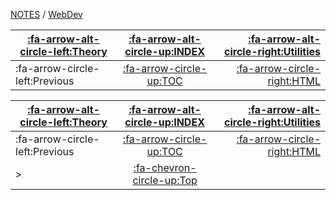 <nav id="top">

[NOTES](../Index.md) / [WebDev](Index.md)

| [:fa-arrow-alt-circle-left:Theory](../Theory/Index.md) | [:fa-arrow-alt-circle-up:INDEX](../Index.md) | [:fa-arrow-alt-circle-right:Utilities](../Utilities/Index.md) |
| ------------------------------------------------------ | :------------------------------------------: | ------------------------------------------------------------: |
| :fa-arrow-circle-left:Previous                         | [:fa-arrow-circle-up:TOC](Index.md)          | [:fa-arrow-circle-right:HTML](HTML.md)                        |

</nav>

<nav id="bottom">

| [:fa-arrow-alt-circle-left:Theory](../Theory/Index.md) | [:fa-arrow-alt-circle-up:INDEX](../Index.md) | [:fa-arrow-alt-circle-right:Utilities](../Utilities/Index.md) |
| ------------------------------------------------------ | :------------------------------------------: | ------------------------------------------------------------: |
| :fa-arrow-circle-left:Previous                         | [:fa-arrow-circle-up:TOC](Index.md)          | [:fa-arrow-circle-right:HTML](HTML.md)                        |
| >                                                      | [:fa-chevron-circle-up:Top](#top)            |                                                               |

</nav>